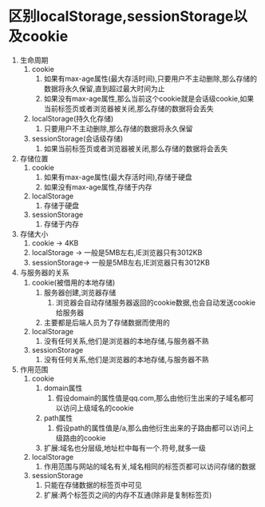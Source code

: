 # 区别localStorage,sessionStorage以及cookie

1. 生命周期
   1. cookie
      1. 如果有max-age属性(最大存活时间),只要用户不主动删除,那么存储的数据将永久保留,直到超过最大时间为止
      2. 如果没有max-age属性,那么当前这个cookie就是会话级cookie,如果当前标签页或者浏览器被关闭,那么存储的数据将会丢失
   2. localStorage(持久化存储)
      1. 只要用户不主动删除,那么存储的数据将永久保留
   3. sessionStorage(会话级存储)
      1. 如果当前标签页或者浏览器被关闭,那么存储的数据将会丢失
2. 存储位置
   1. cookie
      1. 如果有max-age属性(最大存活时间),存储于硬盘
      2. 如果没有max-age属性,存储于内存
   2. localStorage
      1. 存储于硬盘
   3. sessionStorage
      1. 存储于内存
3. 存储大小
   1. cookie -> 4KB
   2. localStorage -> 一般是5MB左右,IE浏览器只有3012KB
   3. sessionStorage-> 一般是5MB左右,IE浏览器只有3012KB
4. 与服务器的关系
   1. cookie(被借用的本地存储)
      1. 服务器创建,浏览器存储
         1. 浏览器会自动存储服务器返回的cookie数据,也会自动发送cookie给服务器
      2. 主要都是后端人员为了存储数据而使用的
   2. localStorage
      1. 没有任何关系,他们是浏览器的本地存储,与服务器不熟
   3. sessionStorage
      1. 没有任何关系,他们是浏览器的本地存储,与服务器不熟
5. 作用范围
   1. cookie
      1. domain属性
         1. 假设domain的属性值是qq.com,那么由他衍生出来的子域名都可以访问上级域名的cookie
      2. path属性
         1. 假设path的属性值是/a,那么由他衍生出来的子路由都可以访问上级路由的cookie
      3. 扩展:域名也分层级,地址栏中每有一个.符号,就多一级
   2. localStorage
      1. 作用范围与网站的域名有关,域名相同的标签页都可以访问存储的数据
   3. sessionStorage
      1. 只能在存储数据的标签页中可见
      2. 扩展:两个标签页之间的内存不互通(除非是复制标签页)